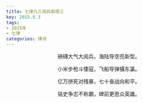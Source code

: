 ```yaml
---
title: 七律九三阅兵即感三
key: 2015.9.3
tags: 
- 2015年 
- 七律
categories: 律诗
---
```


<p align="center">磅礴大气大阅兵，海陆导空亮新型。
</p>
<p align="center">小米步枪斗倭寇，飞船导弹攝东瀛。
</p>
<p align="center">亿万拼死对残暴，七十奋战向和平。
</p>
<p align="center">铭史争志不称霸，碑前更思众英雄。
</p>
